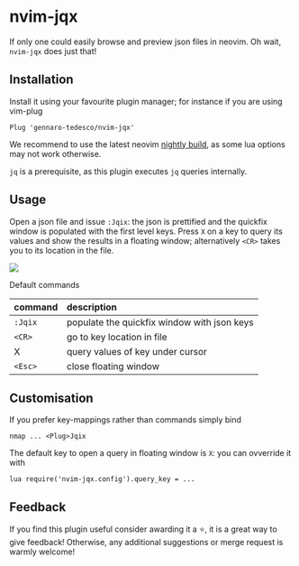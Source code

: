 # nvim-jqx
If only one could easily browse and preview json files in neovim. Oh wait, `nvim-jqx` does just that!

## Installation
Install it using your favourite plugin manager; for instance if you are using vim-plug
```
Plug 'gennaro-tedesco/nvim-jqx'
```
We recommend to use the latest neovim [nightly build](https://github.com/neovim/neovim/releases/tag/nightly), as some lua options may not work otherwise.

`jq` is a prerequisite, as this plugin executes `jq` queries internally.

## Usage
Open a json file and issue `:Jqix`: the json is prettified and the quickfix window is populated with the first level keys. Press `X` on a key to query its values and show the results in a floating window; alternatively `<CR>` takes you to its location in the file.

![](demo.gif)

Default commands

| command  | description
|:-------- |:-------------
|`:Jqix`   | populate the quickfix window with json keys
|`<CR>`    | go to key location in file
|X         | query values of key under cursor
|`<Esc>`   | close floating window

## Customisation
If you prefer key-mappings rather than commands simply bind
```
nmap ... <Plug>Jqix
```
The default key to open a query in floating window is `X`: you can ovverride it with
```
lua require('nvim-jqx.config').query_key = ...
```

## Feedback
If you find this plugin useful consider awarding it a ⭐, it is a great way to give feedback! Otherwise, any additional suggestions or merge request is warmly welcome!

